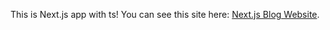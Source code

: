 This is Next.js app with ts!
You can see this site here: [Next.js Blog Website](https://nextjs-blog-deploy-bice.vercel.app/).
